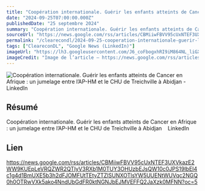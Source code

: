 ```yaml
---
title: "Coopération internationale. Guérir les enfants atteints de Cancer en Afrique : un jumelage entre l’AP-HM et le CHU de Treichville à Abidjan - LinkedIn"
date: "2024-09-25T07:00:00.000Z"
publishedDate: "25 septembre 2024"
summary: "Coopération internationale. Guérir les enfants atteints de Cancer en Afrique : un jumelage entre l’AP-HM et le CHU de Treichville à Abidjan &nbsp;&nbsp; LinkedIn"
sourceUrl: "https://news.google.com/rss/articles/CBMiiwFBVV95cUxNTEF3UXVkazE2WW9KUEpLeVRQZWR2QTIyV3RXb1M0TUY3OHUzbEJsQW10c0JPS19IbEI4c1g4d1BmUXE5b3h2dFJOMFUtTEtyZTZlSUNXOTlsYW5UUENtWUVqc2NGQ0h0OTRwVXk5ako4NndUbGdFR0ktNGNJbEJMVEFFQ2JaXzk0MFNN?oc=5"
permalink: "/clearecondl/2024-09-25-cooperation-internationale-guerir-les-enfants-atteints-de-cancer-en-afrique-un-j"
tags: ["CleareconDL", "Google News (LinkedIn)"]
imageUrl: "https://lh3.googleusercontent.com/J6_coFbogxhRI9iM864NL_liGXvsQp2AupsKei7z0cNNfDvGUmWUy20nuUhkREQyrpY4bEeIBuc=s0-w300"
imageCredit: "Image de l’article — https://news.google.com/rss/articles/CBMiiwFBVV95cUxNTEF3UXVkazE2WW9KUEpLeVRQZWR2QTIyV3RXb1M0TUY3OHUzbEJsQW10c0JPS19IbEI4c1g4d1BmUXE5b3h2dFJOMFUtTEtyZTZlSUNXOTlsYW5UUENtWUVqc2NGQ0h0OTRwVXk5ako4NndUbGdFR0ktNGNJbEJMVEFFQ2JaXzk0MFNN?oc=5"
---
```


![Coopération internationale. Guérir les enfants atteints de Cancer en Afrique : un jumelage entre l’AP-HM et le CHU de Treichville à Abidjan - LinkedIn](https://lh3.googleusercontent.com/J6_coFbogxhRI9iM864NL_liGXvsQp2AupsKei7z0cNNfDvGUmWUy20nuUhkREQyrpY4bEeIBuc=s0-w300)

## Résumé

Coopération internationale. Guérir les enfants atteints de Cancer en Afrique : un jumelage entre l’AP-HM et le CHU de Treichville à Abidjan &nbsp;&nbsp; LinkedIn

## Lien

https://news.google.com/rss/articles/CBMiiwFBVV95cUxNTEF3UXVkazE2WW9KUEpLeVRQZWR2QTIyV3RXb1M0TUY3OHUzbEJsQW10c0JPS19IbEI4c1g4d1BmUXE5b3h2dFJOMFUtTEtyZTZlSUNXOTlsYW5UUENtWUVqc2NGQ0h0OTRwVXk5ako4NndUbGdFR0ktNGNJbEJMVEFFQ2JaXzk0MFNN?oc=5
